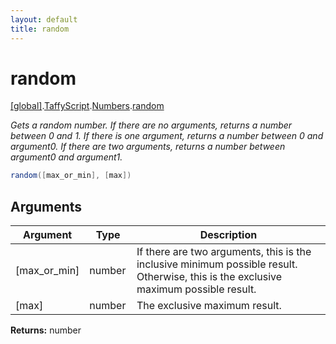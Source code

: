 ```yaml
---
layout: default
title: random
---
```


# random

[\[global\]]({{site.baseurl}}/docs/).[TaffyScript]({{site.baseurl}}/docs/TaffyScript/).[Numbers]({{site.baseurl}}/docs/TaffyScript/Numbers/).[random]({{site.baseurl}}/docs/TaffyScript/Numbers/random/)

_Gets a random number. If there are no arguments, returns a number between 0 and 1. If there is one argument, returns a number between 0 and argument0. If there are two arguments, returns a number between argument0 and argument1._

```cs
random([max_or_min], [max])
```

## Arguments

<table>
  <col width="15%">
  <col width="15%">
  <thead>
    <tr>
      <th>Argument</th>
      <th>Type</th>
      <th>Description</th>
    </tr>
  </thead>
  <tbody>
    <tr>
      <td>[max_or_min]</td>
      <td>number</td>
      <td>If there are two arguments, this is the inclusive minimum possible result. Otherwise, this is the exclusive maximum possible result.</td>
    </tr>
    <tr>
      <td>[max]</td>
      <td>number</td>
      <td>The exclusive maximum result.</td>
    </tr>
  </tbody>
</table>

**Returns:** number
